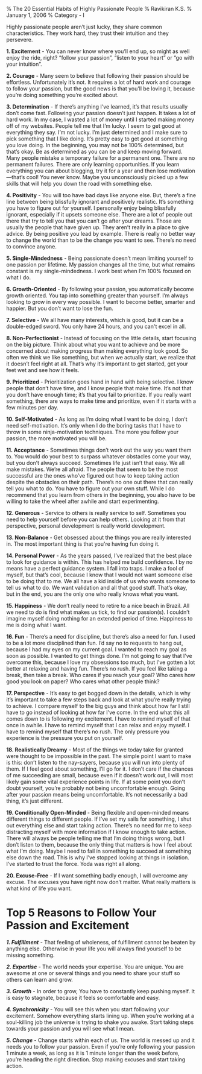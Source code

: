 % The 20 Essential Habits of Highly Passionate People
% Ravikiran K.S.
% January 1, 2006
% Category - I

Highly passionate people aren’t just lucky, they share common
characteristics. They work hard, they trust their intuition and they
persevere.

**1. Excitement** - You can never know where you’ll end up, so might as
well enjoy the ride, right? “follow your passion”, “listen to your
heart” or “go with your intuition”.  

**2. Courage** - Many seem to believe that following their passion
should be effortless. Unfortunately it’s not. It requires a lot of hard
work and courage to follow your passion, but the good news is that
you’ll be loving it, because you’re doing something you’re excited
about.  

**3. Determination** - If there’s anything I’ve learned, it’s that
results usually don’t come fast. Following your passion doesn’t just
happen. It takes a lot of hard work. In my case, I wasted a lot of money
until I started making money off of my websites. People tell me that I’m
lucky. I seem to get good at everything they say. I’m not lucky. I’m
just determined and I make sure to pick something that I like doing.
It’s pretty easy to get good at something you love doing. In the
beginning, you may not be 100% determined, but that’s okay. Be as
determined as you can be and keep moving forward. Many people mistake a
temporary failure for a permanent one. There are no permanent failures.
There are only learning opportunities. If you learn everything you can
about blogging, try it for a year and then lose motivation—that’s cool\!
You never know. Maybe you unconsciously picked up a few skills that will
help you down the road with something else.  

**4. Positivity** - You will too have bad days like anyone else. But,
there’s a fine line between being blissfully ignorant and positively
realistic. It’s something you have to figure out for yourself. I
personally enjoy being blissfully ignorant, especially if it upsets
someone else. There are a lot of people out there that try to tell you
that you can’t go after your dreams. Those are usually the people that
have given up. They aren’t really in a place to give advice. By being
positive you lead by example. There is really no better way to change
the world than to be the change you want to see. There’s no need to
convince anyone.  

**5. Single-Mindedness** - Being passionate doesn’t mean limiting
yourself to one passion per lifetime. My passion changes all the time,
but what remains constant is my single-mindedness. I work best when I’m
100% focused on what I do.  

**6. Growth-Oriented** - By following your passion, you automatically
become growth oriented. You tap into something greater than yourself.
I’m always looking to grow in every way possible. I want to become
better, smarter and happier. But you don’t want to lose the fun.  

**7. Selective** - We all have many interests, which is good, but it can
be a double-edged sword. You only have 24 hours, and you can't excel in
all.  

**8. Non-Perfectionist** - Instead of focusing on the little details,
start focusing on the big picture. Think about what you want to achieve
and be more concerned about making progress than making everything look
good. So often we think we like something, but when we actually start,
we realize that it doesn’t feel right at all. That’s why it’s important
to get started, get your feet wet and see how it feels.  

**9. Prioritized** - Prioritization goes hand in hand with being
selective. I know people that don’t have time, and I know people that
make time. It’s not that you don’t have enough time; it’s that you fail
to prioritize. If you really want something, there are ways to make time
and prioritize, even if it starts with a few minutes per day.  

**10. Self-Motivated** - As long as I’m doing what I want to be doing, I
don’t need self-motivation. It’s only when I do the boring tasks that I
have to throw in some ninja-motivation techniques. The more you follow
your passion, the more motivated you will be.  

**11. Acceptance** - Sometimes things don’t work out the way you want
them to. You would do your best to surpass whatever obstacles come your
way, but you don’t always succeed. Sometimes life just isn’t that easy.
We all make mistakes. We’re all afraid. The people that seem to be the
most successful are the ones who’ve figured out how to keep taking
action despite the obstacles on their path. There’s no one out there
that can really tell you what to do. You have to figure out your own
stuff. While I do recommend that you learn from others in the beginning,
you also have to be willing to take the wheel after awhile and start
experimenting.  

**12. Generous** - Service to others is really service to self.
Sometimes you need to help yourself before you can help others. Looking
at it from that perspective, personal development is really world
development.  

**13. Non-Balance** - Get obsessed about the things you are really
interested in. The most important thing is that you're having fun doing
it.  

**14. Personal Power** - As the years passed, I’ve realized that the
best place to look for guidance is within. This has helped me build
confidence. I by no means have a perfect guidance system. I fall into
traps. I make a fool of myself, but that’s cool, because I know that I
would not want someone else to be doing that to me. We all have a kid
inside of us who wants someone to tell us what to do. We want validation
and all that good stuff. That’s okay, but in the end, you are the only
one who really knows what you want.  

**15. Happiness** - We don’t really need to retire to a nice beach in
Brazil. All we need to do is find what makes us tick, to find our
passion(s). I couldn’t imagine myself doing nothing for an extended
period of time. Happiness to me is doing what I want.  

**16. Fun** - There’s a need for discipline, but there’s also a need for
fun. I used to be a lot more disciplined than fun. I’d say no to
requests to hang out, because I had my eyes on my current goal. I wanted
to reach my goal as soon as possible. I wanted to get things done. I’m
not going to say that I’ve overcome this, because I love my obsessions
too much, but I’ve gotten a lot better at relaxing and having fun.
There’s no rush. If you feel like taking a break, then take a break.
Who cares if you reach your goal? Who cares how good you look on paper?
Who cares what other people think?  

**17. Perspective** - It’s easy to get bogged down in the details, which
is why it’s important to take a few steps back and look at what you’re
really trying to achieve. I compare myself to the big guys and think
about how far I still have to go instead of looking at how far I’ve
come. In the end what this all comes down to is following my excitement.
I have to remind myself of that once in awhile. I have to remind myself
that I can relax and enjoy myself. I have to remind myself that there’s
no rush. The only pressure you experience is the pressure you put on
yourself.  

**18. Realistically Dreamy** - Most of the things we today take for
granted were thought to be impossible in the past. The simple point I
want to make is this: don’t listen to the nay-sayers, because you will
run into plenty of them. If I feel good about something, I’ll go for it.
I don’t care if the chances of me succeeding are small, because even if
it doesn’t work out, I will most likely gain some vital experience
points in life. If at some point you don’t doubt yourself, you’re
probably not being uncomfortable enough. Going after your passion means
being uncomfortable. It’s not necessarily a bad thing, it’s just
different.  

**19. Conditionally Open-Minded** - Being flexible and open-minded means
different things to different people. If I’ve set my sails for
something, I shut out everything else and start taking action. There’s
no need for me to keep distracting myself with more information if I
know enough to take action. There will always be people telling me that
I’m doing things wrong, but I don’t listen to them, because the only
thing that matters is how I feel about what I’m doing. Maybe I need to
fail in something to succeed at something else down the road. This is
why I’ve stopped looking at things in isolation. I’ve started to trust
the force. Yoda was right all along.  

**20. Excuse-Free** - If I want something badly enough, I will overcome
any excuse. The excuses you have right now don’t matter. What really
matters is what kind of life you want.  

# Top 5 Reasons to Follow Your Passion and Excitement

***1. Fulfillment*** - That feeling of wholeness, of fulfillment cannot
be beaten by anything else. Otherwise in your life you will always find
yourself to be missing something.  

***2. Expertise*** - The world needs your expertise. You are unique. You
are awesome at one or several things and you need to share your stuff so
others can learn and grow.  

***3. Growth*** - In order to grow, You have to constantly keep pushing
myself. It is easy to stagnate, because it feels so comfortable and
easy.  

***4. Synchronicity*** - You will see this when you start following your
excitement. Somehow everything starts lining up. When you’re working at
a soul-killing job the universe is trying to shake you awake. Start
taking steps towards your passion and you will see what I mean.  

***5. Change*** - Change starts within each of us. The world is messed
up and it needs you to follow your passion. Even if you’re only
following your passion 1 minute a week, as long as it is 1 minute longer
than the week before, you’re heading the right direction. Stop making
excuses and start taking action.

